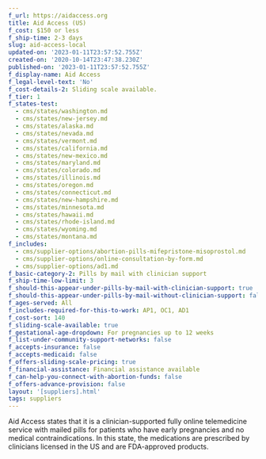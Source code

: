 ```yaml
---
f_url: https://aidaccess.org
title: Aid Access (US)
f_cost: $150 or less
f_ship-time: 2-3 days
slug: aid-access-local
updated-on: '2023-01-11T23:57:52.755Z'
created-on: '2020-10-14T23:47:38.230Z'
published-on: '2023-01-11T23:57:52.755Z'
f_display-name: Aid Access
f_legal-level-text: 'No'
f_cost-details-2: Sliding scale available.
f_tier: 1
f_states-test:
  - cms/states/washington.md
  - cms/states/new-jersey.md
  - cms/states/alaska.md
  - cms/states/nevada.md
  - cms/states/vermont.md
  - cms/states/california.md
  - cms/states/new-mexico.md
  - cms/states/maryland.md
  - cms/states/colorado.md
  - cms/states/illinois.md
  - cms/states/oregon.md
  - cms/states/connecticut.md
  - cms/states/new-hampshire.md
  - cms/states/minnesota.md
  - cms/states/hawaii.md
  - cms/states/rhode-island.md
  - cms/states/wyoming.md
  - cms/states/montana.md
f_includes:
  - cms/supplier-options/abortion-pills-mifepristone-misoprostol.md
  - cms/supplier-options/online-consultation-by-form.md
  - cms/supplier-options/ad1.md
f_basic-category-2: Pills by mail with clinician support
f_ship-time-low-limit: 3
f_should-this-appear-under-pills-by-mail-with-clinician-support: true
f_should-this-appear-under-pills-by-mail-without-clinician-support: false
f_ages-served: All
f_includes-required-for-this-to-work: AP1, OC1, AD1
f_cost-sort: 140
f_sliding-scale-available: true
f_gestational-age-dropdown: For pregnancies up to 12 weeks
f_list-under-community-support-networks: false
f_accepts-insurance: false
f_accepts-medicaid: false
f_offers-sliding-scale-pricing: true
f_financial-assistance: Financial assistance available
f_can-help-you-connect-with-abortion-funds: false
f_offers-advance-provision: false
layout: '[suppliers].html'
tags: suppliers
---
```


Aid Access states that it is a clinician-supported fully online telemedicine service with mailed pills for patients who have early pregnancies and no medical contraindications. In this state, the medications are prescribed by clinicians licensed in the US and are FDA-approved products.

‍
